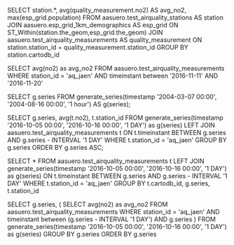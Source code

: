 SELECT station.\*,
avg(quality_measurement.no2) AS avg_no2,
max(esp_grid.population)
FROM aasuero.test_airquality_stations AS station
JOIN aasuero.esp_grid_1km_demographics AS esp_grid
ON ST_Within(station.the_geom,esp_grid.the_geom)
JOIN aasuero.test_airquality_measurements AS quality_measurement
ON station.station_id = quality_measurement.station_id
GROUP BY station.cartodb_id

SELECT avg(no2) as avg_no2 FROM aasuero.test_airquality_measurements WHERE station_id = 'aq_jaen' AND timeinstant between '2016-11-11' AND '2016-11-20'

SELECT g.series FROM generate_series(timestamp '2004-03-07 00:00', '2004-08-16 00:00', '1 hour') AS g(series);

SELECT g.series, avg(t.no2), t.station_id
FROM generate_series(timestamp '2016-10-05 00:00', '2016-10-16 00:00', '1 DAY') as g(series)
LEFT JOIN aasuero.test_airquality_measurements t
ON t.timeinstant BETWEEN g.series AND g.series - INTERVAL '1 DAY'
WHERE t.station_id = 'aq_jaen'
GROUP BY g.series
ORDER BY g.series ASC;

SELECT \*
FROM aasuero.test_airquality_measurements t
LEFT JOIN generate_series(timestamp '2016-10-05 00:00', '2016-10-16 00:00', '1 DAY') as g(series)
ON t.timeinstant BETWEEN g.series AND g.series - INTERVAL '1 DAY'
WHERE t.station_id = 'aq_jaen'
GROUP BY t.cartodb_id, g.series, t.station_id

SELECT g.series, (
    SELECT avg(no2) as avg_no2 FROM aasuero.test_airquality_measurements WHERE station_id = 'aq_jaen' AND timeinstant between (g.series - INTERVAL '1 DAY') AND g.series
)
FROM generate_series(timestamp '2016-10-05 00:00', '2016-10-16 00:00', '1 DAY') as g(series)
GROUP BY g.series
ORDER BY g.series
